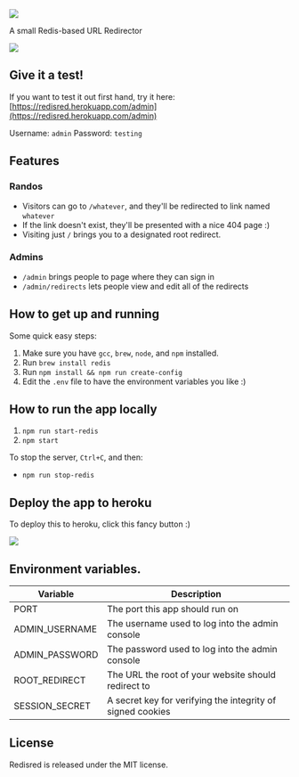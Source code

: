 <img src="http://jackserrino.com/redisred/logo.png" />

A small Redis-based URL Redirector

[<img src="https://www.herokucdn.com/deploy/button.png">](https://www.heroku.com/deploy/?template=https://github.com/Detry322/redisred)

## Give it a test!

If you want to test it out first hand, try it here: [https://redisred.herokuapp.com/admin](https://redisred.herokuapp.com/admin)

Username: `admin`
Password: `testing`

## Features

### Randos

- Visitors can go to `/whatever`, and they'll be redirected to link named `whatever`
- If the link doesn't exist, they'll be presented with a nice 404 page :)
- Visiting just `/` brings you to a designated root redirect.

### Admins

- `/admin` brings people to page where they can sign in
- `/admin/redirects` lets people view and edit all of the redirects

## How to get up and running

Some quick easy steps:

1. Make sure you have `gcc`, `brew`, `node`, and `npm` installed.
2. Run `brew install redis`
3. Run `npm install && npm run create-config`
4. Edit the `.env` file to have the environment variables you like :)

## How to run the app locally

1. `npm run start-redis`
2. `npm start`

To stop the server, `Ctrl+C`, and then:

- `npm run stop-redis`

## Deploy the app to heroku

To deploy this to heroku, click this fancy button :)

[<img src="https://www.herokucdn.com/deploy/button.png">](https://www.heroku.com/deploy/?template=https://github.com/Detry322/redisred)

## Environment variables.

| Variable | Description |
| -------- | ----------- |
| PORT | The port this app should run on |
| ADMIN_USERNAME | The username used to log into the admin console |
| ADMIN_PASSWORD | The password used to log into the admin console |
| ROOT_REDIRECT | The URL the root of your website should redirect to |
| SESSION_SECRET | A secret key for verifying the integrity of signed cookies |


## License

Redisred is released under the MIT license.
